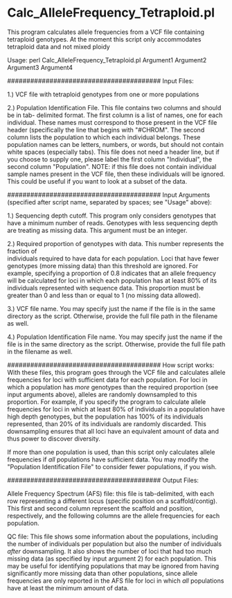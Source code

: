 # Calc_AlleleFrequency_Tetraploid.pl

This program calculates allele frequencies from a VCF file containing tetraploid genotypes.
At the moment this script only accommodates tetraploid data and not mixed ploidy

Usage: perl Calc_AlleleFrequency_Tetraploid.pl Argument1 Argument2 Argument3 Argument4

########################################
Input Files:

1.) VCF file with tetraploid genotypes from one or more populations

2.) Population Identification File. This file contains two columns and should be in tab-
delimited format. The first column is a list of names, one for each individual. These 
names must correspond to those present in the VCF file header (specifically the line that
begins with "#CHROM". The second column lists the population to which each individual 
belongs. These population names can be letters, numbers, or words, but should not contain
white spaces (especially tabs). This file does not need a header line, but if you choose 
to supply one, please label the first column "Individual", the second column "Population".
NOTE: if this file does not contain individual sample names present in the VCF file, then
these individuals will be ignored. This could be useful if you want to look at a subset of
the data.

########################################
Input Arguments (specified after script name, separated by spaces; see "Usage" above):

1.) Sequencing depth cutoff. This program only considers genotypes that have a minimum
number of reads. Genotypes with less sequencing depth are treating as missing data. This
argument must be an integer.

2.) Required proportion of genotypes with data. This number represents the fraction of  
individuals required to have data for each population. Loci that have fewer genotypes (more 
missing data) than this threshold are ignored. For example, specifying a proportion of 0.8
indicates that an allele frequency will be calculated for loci in which each population
has at least 80% of its individuals represented with sequence data. This proportion must
be greater than 0 and less than or equal to 1 (no missing data allowed).

3.) VCF file name. You may specify just the name if the file is in the same directory as
the script. Otherwise, provide the full file path in the filename as well.

4.) Population Identification File name. You may specify just the name if the file is in
the same directory as the script. Otherwise, provide the full file path in the filename
as well.

########################################
How script works:
With these files, this program goes through the VCF file and calculates allele frequencies
for loci with sufficient data for each population. For loci in which a population has
*more* genotypes than the required proportion (see input arguments above), alleles are
randomly downsampled to this proportion. For example, if you specify the program to
calculate allele frequencies for loci in which at least 80% of individuals in a population
have high depth genotypes, but the population has 100% of its individuals represented, 
than 20% of its individuals are randomly discarded. This downsampling ensures that all 
loci have an equivalent amount of data and thus power to discover diversity.

If more than one population is used, than this script only calculates allele frequencies
if *all* populations have sufficient data. You may modify the "Population Identification
File" to consider fewer populations, if you wish.
 
########################################
Output Files:

Allele Frequency Spectrum (AFS) file: this file is tab-delimited, with each row
representing a different locus (specific position on a scaffold/contig). This first and
second column represent the scaffold and position, respectively, and the following columns
are the allele frequencies for each population.

QC file: This file shows some information about the populations, including the number of
individuals per population but also the number of individuals *after* downsampling. It
also shows the number of loci that had too much missing data (as specified by input
argument 2) for each population. This may be useful for identifying populations that may
be ignored from having significantly more missing data than other populations, since
allele frequencies are only reported in the AFS file for loci in which *all* populations
have at least the minimum amount of data.



